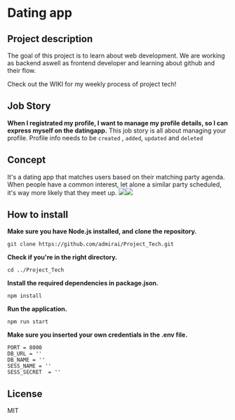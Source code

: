 # Dating app 

## Project description

The goal of this project is to learn about web development. We are working as backend aswell as frontend developer and learning about github and their flow. 

Check out the WIKI for my weekly process of project tech!

## Job Story
**When I registrated my profile, I want to manage my profile details, so I can express myself on the datingapp.**
This job story is all about managing your profile. Profile info needs to be `created` , `added`, `updated` and `deleted`

## Concept
It's a dating app that matches users based on their matching party agenda. When people have a common interest, let alone a similar party scheduled, it's way more likely that they meet up. 
<img src="https://ibb.co/q7k9w52"><img src="https://i.ibb.co/LYn6f5s/Schermafbeelding-2020-03-19-om-23-18-14.png">



## How to install
**Make sure you have Node.js installed, and clone the repository.**
```
git clone https://github.com/admirai/Project_Tech.git
```

**Check if you're in the right directory.**

```
cd ../Project_Tech
```

**Install the required dependencies in package.json.**

```
npm install
```
**Run the application.**

```
npm run start
```
**Make sure you inserted your own credentials in the .env file.**

```
PORT = 8000
DB_URL = ''
DB_NAME = ''
SESS_NAME = ''
SESS_SECRET  = ''
```
 
 ## License
 MIT
